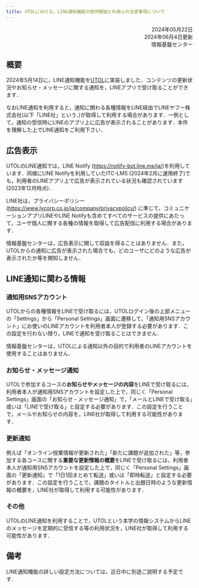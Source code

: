 ```yaml
---
title: UTOLにおける，LINE通知機能の提供開始と利用上の注意事項について
---
```



<div style="text-align: right;">
<span>2024年05月22日</span><br />
<span>2024年06月4日更新</span><br />
<span>情報基盤センター</span><br />
</div>

## 概要

2024年5月14日に，LINE通知機能を[UTOL](/utol)に実装しました．コンテンツの更新状況やお知らせ・メッセージに関する通知を，LINEアプリで受け取ることができます．

なおLINE通知を利用すると，通知に関わる各種情報をLINE経由でLINEヤフー株式会社(以下「LINE社」という．)が取得して利用する場合があります．一例として，通知の受信時にLINEのアプリ上に広告が表示されることがあります．本件を理解した上でLINE通知をご利用下さい．

## 広告表示

UTOLのLINE通知では，LINE Notify (<https://notify-bot.line.me/ja/>)を利用しています．同様にLINE Notifyを利用していたITC-LMS (2024年2月に運用終了)でも，利用者のLINEアプリ上で広告が表示されている状況も確認されています (2023年12月時点)．

LINE社は，プライバシーポリシー (<https://www.lycorp.co.jp/ja/company/privacypolicy/>) に準じて，コミュニケーションアプリLINEやLINE Notifyも含めてすべてのサービスの提供にあたって，ユーザ個人に関する各種の情報を取得して広告配信に利用する場合があります．

情報基盤センターは，広告表示に関して収益を得ることはありません．また，UTOLからの通知に広告が表示された場合でも，どのユーザにどのような広告が表示されたか等を関知しません．

## LINE通知に関わる情報

### 通知用SNSアカウント

UTOLからの各種情報をLINEで受け取るには，UTOLログイン後の上部メニューの「Settings」から「Personal Settings」画面に遷移して，「通知用SNSアカウント」にお使いのLINEアカウントを利用者本人が登録する必要があります．この設定を行わない限り，LINEで通知を受け取ることはできません．

情報基盤センターは，UTOLによる通知以外の目的で利用者のLINEアカウントを使用することはありません．

### お知らせ・メッセージ通知

UTOLで参加するコースの**お知らせやメッセージの内容**をLINEで受け取るには，利用者本人が通知用SNSアカウントを設定した上で，同じく「Personal Settings」画面の「お知らせ・メッセージ通知」で，「メールとLINEで受け取る」或いは「LINEで受け取る」と設定する必要があります．この設定を行うことで，メールやお知らせの内容を，LINE社が取得して利用する可能性があります．

### 更新通知

例えば「オンライン授業情報が更新された」「新たに課題が追加された」等，参加する各コースに関する**重要な更新情報の概要**をLINEで受け取るには，利用者本人が通知用SNSアカウントを設定した上で，同じく「Personal Settings」画面の「更新通知」で「1日1回まとめて転送」或いは「即時転送」と設定する必要があります．この設定を行うことで，課題のタイトルと出題日時のような更新情報の概要を，LINE社が取得して利用する可能性があります．

### その他

UTOLのLINE通知を利用することで，UTOLという本学の情報システムからLINEのメッセージを定期的に受信する等の利用状況を，LINE社が取得して利用する可能性があります．

## 備考

LINE通知機能の詳しい設定方法については，近日中に別途ご説明する予定です．
